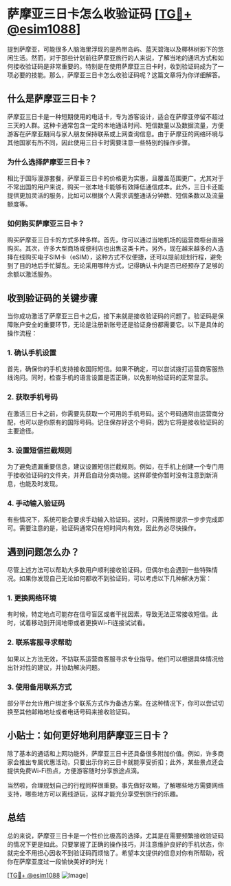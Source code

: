 # 萨摩亚三日卡怎么收验证码 [[TG💪+ @esim1088](https://t.me/s/esim1088)]

提到萨摩亚，可能很多人脑海里浮现的是热带岛屿、蓝天碧海以及椰林树影下的悠闲生活。然而，对于那些计划前往萨摩亚旅行的人来说，了解当地的通讯方式和如何接收验证码是非常重要的。特别是在使用萨摩亚三日卡时，收到验证码成为了一项必要的技能。那么，萨摩亚三日卡怎么收验证码呢？这篇文章将为你详细解答。

## 什么是萨摩亚三日卡？

萨摩亚三日卡是一种短期使用的电话卡，专为游客设计，适合在萨摩亚停留不超过三天的人群。这种卡通常包含一定的本地通话时间、短信数量以及数据流量，方便游客在萨摩亚期间与家人朋友保持联系或上网查询信息。由于萨摩亚的网络环境与其他国家有所不同，因此使用三日卡时需要注意一些特别的操作步骤。

### 为什么选择萨摩亚三日卡？

相比于国际漫游套餐，萨摩亚三日卡的价格更为实惠，且覆盖范围更广。尤其对于不常出国的用户来说，购买一张本地卡能够有效降低通信成本。此外，三日卡还能提供更加灵活的服务，比如可以根据个人需求调整通话分钟数、短信条数以及流量额度等。

### 如何购买萨摩亚三日卡？

购买萨摩亚三日卡的方式多种多样。首先，你可以通过当地机场的运营商柜台直接购买。其次，许多大型商场或便利店也出售这类卡片。另外，现在越来越多的人选择在线购买电子SIM卡（eSIM），这种方式不仅便捷，还可以提前规划行程，避免到了目的地后手忙脚乱。无论采用哪种方式，记得确认卡内是否已经预存了足够的余额以激活服务。

## 收到验证码的关键步骤

当你成功激活了萨摩亚三日卡之后，接下来就是接收验证码的问题了。验证码是保障账户安全的重要环节，无论是注册新账号还是验证身份都需要它。以下是具体的操作流程：

### 1. 确认手机设置

首先，确保你的手机支持接收国际短信。如果不确定，可以尝试拨打运营商客服热线询问。同时，检查手机的语言设置是否正确，以免影响验证码的正常显示。

### 2. 获取手机号码

在激活三日卡之前，你需要先获取一个可用的手机号码。这个号码通常由运营商分配，也可以是你原有的国际号码。记住保存好这个号码，因为它将是接收验证码的主要途径。

### 3. 设置短信拦截规则

为了避免遗漏重要信息，建议设置短信拦截规则。例如，在手机上创建一个专门用于接收验证码的文件夹，并开启自动分类功能。这样即使你暂时没有注意到新消息，也能及时发现。

### 4. 手动输入验证码

有些情况下，系统可能会要求手动输入验证码。这时，只需按照提示一步步完成即可。需要注意的是，验证码通常只在短时间内有效，因此务必尽快操作。

## 遇到问题怎么办？

尽管上述方法可以帮助大多数用户顺利接收验证码，但偶尔也会遇到一些特殊情况。如果你发现自己无论如何都收不到验证码，可以考虑以下几种解决方案：

### 1. 更换网络环境

有时候，特定地点可能存在信号盲区或者干扰因素，导致无法正常接收短信。此时，试着移动到开阔地带或者更换Wi-Fi连接试试看。

### 2. 联系客服寻求帮助

如果以上方法无效，不妨联系运营商客服寻求专业指导。他们可以根据具体情况给出针对性的建议，并协助解决问题。

### 3. 使用备用联系方式

部分平台允许用户绑定多个联系方式作为备选方案。在这种情况下，你可以尝试切换至其他邮箱地址或者电话号码来接收验证码。

## 小贴士：如何更好地利用萨摩亚三日卡？

除了基本的通话和上网功能外，萨摩亚三日卡还具备很多附加价值。例如，许多商家会推出专属优惠活动，只要出示你的三日卡就能享受折扣；此外，某些景点还会提供免费Wi-Fi热点，方便游客随时分享旅途点滴。

当然啦，合理规划自己的行程同样很重要。事先做好攻略，了解哪些地方需要网络支持，哪些地方可以离线游玩，这样才能充分享受到旅行的乐趣。

## 总结

总的来说，萨摩亚三日卡是一个性价比极高的选择，尤其是在需要频繁接收验证码的情况下更是如此。只要掌握了正确的操作技巧，并注意维护良好的手机状态，你就完全不用担心因收不到验证码而烦恼了。希望本文提供的信息对你有所帮助，祝你在萨摩亚度过一段愉快美好的时光！

[[TG💪+ @esim1088](https://t.me/s/esim1088) ![Image](https://i.postimg.cc/4NQfJmqS/Snipaste-2025-05-13-00-14-12.png)]
